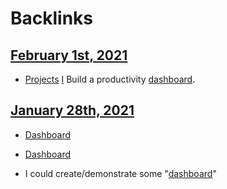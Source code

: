 
# Backlinks
## [February 1st, 2021](<February 1st, 2021.md>)
- [Projects](<Projects.md>) [I](<I.md>) Build a productivity [dashboard](<dashboard.md>).

## [January 28th, 2021](<January 28th, 2021.md>)
- [Dashboard]([dashboard](<dashboard.md>))

- [Dashboard]([dashboard](<dashboard.md>))

- I could create/demonstrate some "[dashboard](<dashboard.md>)"

